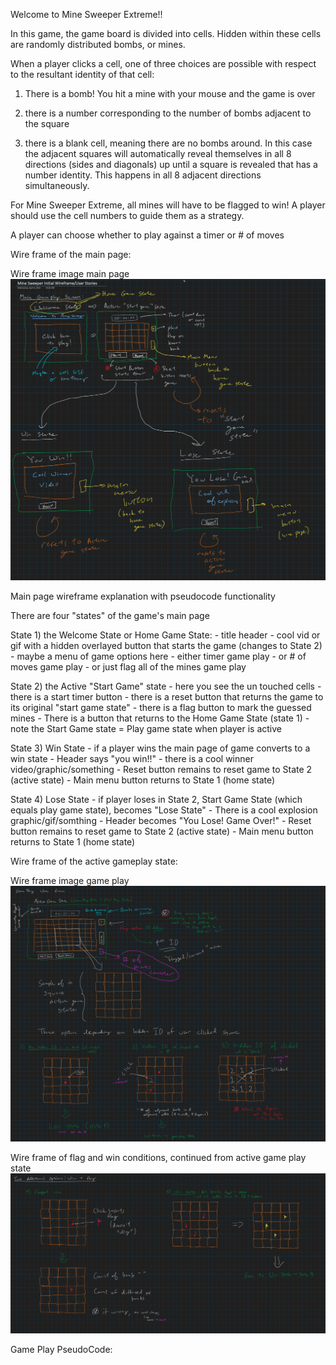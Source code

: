 Welcome to Mine Sweeper Extreme!!

In this game, the game board is divided into cells. Hidden within these cells are randomly distributed bombs, or mines. 

When a player clicks a cell, one of three choices are possible with respect to the resultant identity of that cell:

1) There is a bomb! You hit a mine with your mouse and the game is over

2) there is a number corresponding to the number of bombs adjacent to the square

3) there is a blank cell, meaning there are no bombs around. In this case the adjacent squares will automatically reveal themselves in all 8 directions (sides and diagonals) up until a square is revealed that has a number identity. This happens in all 8 adjacent directions simultaneously.

For Mine Sweeper Extreme, all mines will have to be flagged to win! A player should use the cell numbers to guide them as a strategy.

A player can choose whether to play against a timer or # of moves

Wire frame of the main page:

Wire frame image main page
![wireFrame_mainPage text](./images/wireframe_main1.png)

Main page wireframe explanation with pseudocode functionality

There are four "states" of the game's main page

State 1) the Welcome State or Home Game State:
    - title header
    - cool vid or gif with a hidden overlayed button that starts the game (changes to State 2)
    - maybe a menu of game options here
        - either timer game play 
        - or # of moves game play
        - or just flag all of the mines game play

State 2) the Active "Start Game" state
    - here you see the un touched cells
    - there is a start timer button
    - there is a reset button that returns the game to its original "start game state"
    - there is a flag button to mark the guessed mines
    - There is a button that returns to the Home Game State (state 1)
    - note the Start Game state = Play game state when player is active

State 3) Win State
    - if a player wins the main page of game converts to a win state
    - Header says "you win!!"
    - there is a cool winner video/graphic/something
    - Reset button remains to reset game to State 2 (active state)
    - Main menu button returns to State 1 (home state)

State 4) Lose State
    - if player loses in State 2, Start Game State (which equals play game state), becomes "Lose State"
    - There is a cool explosion graphic/gif/somthing
    - Header becomes "You Lose! Game Over!"
    - Reset button remains to reset game to State 2 (active state)
    - Main menu button returns to State 1 (home state)


Wire frame of the active gameplay state:

Wire frame image game play
![wireFrame_mainPage text](./images/wireframe_gameplay.png)

Wire frame of flag and win conditions, continued from active game play state
![wireFrame_flagAndWin text](./images/wireframe_flagAndWin.png)


Game Play PseudoCode:





